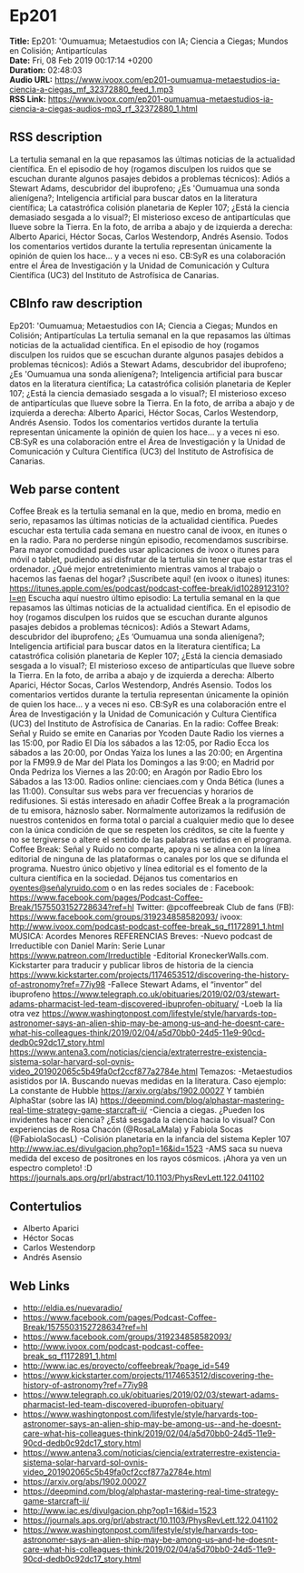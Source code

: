 # Ep201  
**Title:** Ep201: 'Oumuamua; Metaestudios con IA; Ciencia a Ciegas; Mundos en Colisión; Antipartículas  
**Date:** Fri, 08 Feb 2019 00:17:14 +0200  
**Duration:** 02:48:03  
**Audio URL:** https://www.ivoox.com/ep201-oumuamua-metaestudios-ia-ciencia-a-ciegas_mf_32372880_feed_1.mp3  
**RSS Link:** https://www.ivoox.com/ep201-oumuamua-metaestudios-ia-ciencia-a-ciegas-audios-mp3_rf_32372880_1.html  

## RSS description
La tertulia semanal en la que repasamos las últimas noticias de la actualidad científica. En el episodio de hoy (rogamos disculpen los ruidos que se escuchan durante algunos pasajes debidos a problemas técnicos): Adiós a Stewart Adams, descubridor del ibuprofeno; ¿Es 'Oumuamua una sonda alienígena?; Inteligencia artificial para buscar datos en la literatura científica; La catastrófica colisión planetaria de Kepler 107; ¿Está la ciencia demasiado sesgada a lo visual?; El misterioso exceso de antipartículas que llueve sobre la Tierra. En la foto, de arriba a abajo y de izquierda a derecha: Alberto Aparici, Héctor Socas, Carlos Westendorp, Andrés Asensio. Todos los comentarios vertidos durante la tertulia representan únicamente la opinión de quien los hace… y a veces ni eso. CB:SyR es una colaboración entre el Área de Investigación y la Unidad de Comunicación y Cultura Científica (UC3) del Instituto de Astrofísica de Canarias.

## CBInfo raw description
Ep201: 'Oumuamua; Metaestudios con IA; Ciencia a Ciegas; Mundos en Colisión; Antipartículas
La tertulia semanal en la que repasamos las últimas noticias de la actualidad científica. En el episodio de hoy (rogamos disculpen los ruidos que se escuchan durante algunos pasajes debidos a problemas técnicos): Adiós a Stewart Adams, descubridor del ibuprofeno; ¿Es 'Oumuamua una sonda alienígena?; Inteligencia artificial para buscar datos en la literatura científica; La catastrófica colisión planetaria de Kepler 107; ¿Está la ciencia demasiado sesgada a lo visual?; El misterioso exceso de antipartículas que llueve sobre la Tierra. En la foto, de arriba a abajo y de izquierda a derecha: Alberto Aparici, Héctor Socas, Carlos Westendorp, Andrés Asensio. Todos los comentarios vertidos durante la tertulia representan únicamente la opinión de quien los hace… y a veces ni eso. CB:SyR es una colaboración entre el Área de Investigación y la Unidad de Comunicación y Cultura Científica (UC3) del Instituto de Astrofísica de Canarias.


## Web parse content
Coffee Break es la tertulia semanal en la que, medio en broma, medio en serio, repasamos las últimas noticias de la actualidad científica. Puedes escuchar esta tertulia cada semana en nuestro canal de ivoox, en itunes o en la radio. Para no perderse ningún episodio, recomendamos suscribirse. Para mayor comodidad puedes usar aplicaciones de ivoox o itunes para móvil o tablet, pudiendo así disfrutar de la tertulia sin tener que estar tras el ordenador. ¿Qué mejor entretenimiento mientras vamos al trabajo o hacemos las faenas del hogar? ¡Suscríbete aquí! (en ivoox o itunes) itunes: https://itunes.apple.com/es/podcast/podcast-coffee-break/id1028912310?l=en Escucha aquí nuestro último episodio: La tertulia semanal en la que repasamos las últimas noticias de la actualidad científica. En el episodio de hoy (rogamos disculpen los ruidos que se escuchan durante algunos pasajes debidos a problemas técnicos): Adiós a Stewart Adams, descubridor del ibuprofeno; ¿Es ‘Oumuamua una sonda alienígena?; Inteligencia artificial para buscar datos en la literatura científica; La catastrófica colisión planetaria de Kepler 107; ¿Está la ciencia demasiado sesgada a lo visual?; El misterioso exceso de antipartículas que llueve sobre la Tierra. En la foto, de arriba a abajo y de izquierda a derecha: Alberto Aparici, Héctor Socas, Carlos Westendorp, Andrés Asensio. Todos los comentarios vertidos durante la tertulia representan únicamente la opinión de quien los hace… y a veces ni eso. CB:SyR es una colaboración entre el Área de Investigación y la Unidad de Comunicación y Cultura Científica (UC3) del Instituto de Astrofísica de Canarias. En la radio: Coffee Break: Señal y Ruido se emite en Canarias por Ycoden Daute Radio los viernes a las 15:00, por Radio El Día los sábados a las 12:05, por Radio Ecca los sábados a las 20:00, por Ondas Yaiza los lunes a las 20:00; en Argentina por la FM99.9 de Mar del Plata los Domingos a las 9:00; en Madrid por Onda Pedriza los Viernes a las 20:00; en Aragón por Radio Ebro los Sábados a las 13:00. Radios online: cienciaes.com y Onda Bética (lunes a las 11:00). Consultar sus webs para ver frecuencias y horarios de redifusiones. Si estás interesado en añadir Coffee Break a la programación de tu emisora, háznoslo saber. Normalmente autorizamos la redifusión de nuestros contenidos en forma total o parcial a cualquier medio que lo desee con la única condición de que se respeten los créditos, se cite la fuente y no se tergiverse o altere el sentido de las palabras vertidas en el programa. Coffee Break: Señal y Ruido no comparte, apoya ni se alinea con la línea editorial de ninguna de las plataformas o canales por los que se difunda el programa. Nuestro único objetivo y línea editorial es el fomento de la cultura científica en la sociedad. Déjanos tus comentarios en oyentes@señalyruido.com o en las redes sociales de : Facebook: https://www.facebook.com/pages/Podcast-Coffee-Break/1575503152728634?ref=hl Twitter: @pcoffeebreak Club de fans (FB): https://www.facebook.com/groups/319234858582093/ ivoox: http://www.ivoox.com/podcast-podcast-coffee-break_sq_f1172891_1.html MÚSICA: Acordes Menores REFERENCIAS Breves: -Nuevo podcast de Irreductible con Daniel Marín: Serie Lunar https://www.patreon.com/Irreductible -Editorial KroneckerWalls.com. Kickstarter para traducir y publicar libros de historia de la ciencia https://www.kickstarter.com/projects/1174653512/discovering-the-history-of-astronomy?ref=77iy98 -Fallece Stewart Adams, el “inventor” del ibuprofeno https://www.telegraph.co.uk/obituaries/2019/02/03/stewart-adams-pharmacist-led-team-discovered-ibuprofen-obituary/ -Loeb la lía otra vez https://www.washingtonpost.com/lifestyle/style/harvards-top-astronomer-says-an-alien-ship-may-be-among-us–and-he-doesnt-care-what-his-colleagues-think/2019/02/04/a5d70bb0-24d5-11e9-90cd-dedb0c92dc17_story.html https://www.antena3.com/noticias/ciencia/extraterrestre-existencia-sistema-solar-harvard-sol-ovnis-video_201902065c5b49fa0cf2ccf877a2784e.html Temazos: -Metaestudios asistidos por IA. Buscando nuevas medidas en la literatura. Caso ejemplo: La constante de Hubble https://arxiv.org/abs/1902.00027 Y también AlphaStar (sobre las IA) https://deepmind.com/blog/alphastar-mastering-real-time-strategy-game-starcraft-ii/ -Ciencia a ciegas. ¿Pueden los invidentes hacer ciencia? ¿Está sesgada la ciencia hacia lo visual? Con experiencias de Rosa Chacón (@RosaLaMala) y Fabiola Socas (@FabiolaSocasL) -Colisión planetaria en la infancia del sistema Kepler 107 http://www.iac.es/divulgacion.php?op1=16&id=1523 -AMS saca su nueva medida del exceso de positrones en los rayos cósmicos. ¡Ahora ya ven un espectro completo! :D https://journals.aps.org/prl/abstract/10.1103/PhysRevLett.122.041102

## Contertulios
- Alberto Aparici
- Héctor Socas
- Carlos Westendorp
- Andrés Asensio
## Web Links
- http://eldia.es/nuevaradio/
- https://www.facebook.com/pages/Podcast-Coffee-Break/1575503152728634?ref=hl
- https://www.facebook.com/groups/319234858582093/
- http://www.ivoox.com/podcast-podcast-coffee-break_sq_f1172891_1.html
- http://www.iac.es/proyecto/coffeebreak/?page_id=549
- https://www.kickstarter.com/projects/1174653512/discovering-the-history-of-astronomy?ref=77iy98
- https://www.telegraph.co.uk/obituaries/2019/02/03/stewart-adams-pharmacist-led-team-discovered-ibuprofen-obituary/
- https://www.washingtonpost.com/lifestyle/style/harvards-top-astronomer-says-an-alien-ship-may-be-among-us--and-he-doesnt-care-what-his-colleagues-think/2019/02/04/a5d70bb0-24d5-11e9-90cd-dedb0c92dc17_story.html
- https://www.antena3.com/noticias/ciencia/extraterrestre-existencia-sistema-solar-harvard-sol-ovnis-video_201902065c5b49fa0cf2ccf877a2784e.html
- https://arxiv.org/abs/1902.00027
- https://deepmind.com/blog/alphastar-mastering-real-time-strategy-game-starcraft-ii/
- http://www.iac.es/divulgacion.php?op1=16&id=1523
- https://journals.aps.org/prl/abstract/10.1103/PhysRevLett.122.041102
- https://www.washingtonpost.com/lifestyle/style/harvards-top-astronomer-says-an-alien-ship-may-be-among-us–and-he-doesnt-care-what-his-colleagues-think/2019/02/04/a5d70bb0-24d5-11e9-90cd-dedb0c92dc17_story.html